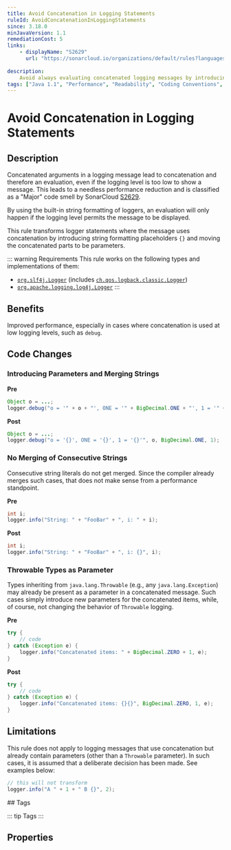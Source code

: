 ```yaml
---
title: Avoid Concatenation in Logging Statements
ruleId: AvoidConcatenationInLoggingStatements
since: 3.18.0
minJavaVersion: 1.1
remediationCost: 5
links:
    - displayName: "S2629"
      url: "https://sonarcloud.io/organizations/default/rules?languages=java&open=java%3AS2629&q=S2629"
    
description:
    Avoid always evaluating concatenated logging messages by introducing parameters, which only evaluate when the logging level is active.
tags: ["Java 1.1", "Performance", "Readability", "Coding Conventions", "Logging"]
---
```


# Avoid Concatenation in Logging Statements

## Description

Concatenated arguments in a logging message lead to concatenation and therefore an evaluation, even if the logging level is too low to show a message. This leads to a needless performance reduction and is classified as a "Major" code smell by SonarCloud [S2629](https://sonarcloud.io/organizations/default/rules?open=java%3AS2629&q=S2629).

By using the built-in string formatting of loggers, an evaluation will only happen if the logging level permits the message to be displayed.

This rule transforms logger statements where the message uses concatenation by introducing string formatting placeholders `{}` and moving the concatenated parts to be parameters.

::: warning Requirements
This rule works on the following types and implementations of them:
* [`org.slf4j.Logger`](http://www.slf4j.org/apidocs/org/slf4j/Logger.html) (includes [`ch.qos.logback.classic.Logger`](http://logback.qos.ch/apidocs/ch/qos/logback/classic/Logger.html))
* [`org.apache.logging.log4j.Logger`](https://logging.apache.org/log4j/2.x/log4j-api/apidocs/org/apache/logging/log4j/Logger.html) 
:::

## Benefits

Improved performance, especially in cases where concatenation is used at low logging levels, such as `debug`. 

## Code Changes

### Introducing Parameters and Merging Strings

__Pre__
```java
Object o = ...;
logger.debug("o = '" + o + "', ONE = '" + BigDecimal.ONE + "', 1 = '" + 1 + "'");
```

__Post__
```java
Object o = ...;
logger.debug("o = '{}', ONE = '{}', 1 = '{}'", o, BigDecimal.ONE, 1);
```

### No Merging of Consecutive Strings

Consecutive string literals do not get merged. Since the compiler already merges such cases, that does not make sense from a performance standpoint.  

__Pre__
```java
int i;
logger.info("String: " + "FooBar" + ", i: " + i);
```

__Post__
```java
int i;
logger.info("String: " + "FooBar" + ", i: {}", i);
```

### Throwable Types as Parameter

Types inheriting from `java.lang.Throwable` (e.g., any `java.lang.Exception`) may already be present as a parameter in a concatenated message. Such cases simply introduce new parameters for the concatenated items, while, of course, not changing the behavior of `Throwable` logging.

__Pre__
```java
try {
    // code
} catch (Exception e) {
    logger.info("Concatenated items: " + BigDecimal.ZERO + 1, e);
}
```

__Post__
```java
try {
    // code
} catch (Exception e) {
    logger.info("Concatenated items: {}{}", BigDecimal.ZERO, 1, e);
}
```

## Limitations

This rule does not apply to logging messages that use concatenation but already contain parameters (other than a `Throwable` parameter). In such cases, it is assumed that a deliberate decision has been made. See examples below:

```java
// this will not transform
logger.info("A " + 1 + " B {}", 2);
```

<VersionNotice />
## Tags

::: tip Tags
<TagLinks />
:::

## Properties

<RuleProperties />
